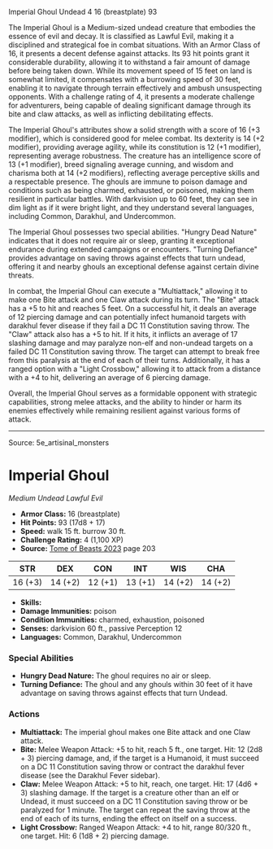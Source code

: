 <MonsterName/>Imperial Ghoul</MonsterName>
<CreatureType/>Undead</CreatureType>
<CR/>4</CR>
<AC/>16 (breastplate)</AC>
<HP/>93</HP>
<summary>The Imperial Ghoul is a Medium-sized undead creature that embodies the essence of evil and decay. It is classified as Lawful Evil, making it a disciplined and strategical foe in combat situations. With an Armor Class of 16, it presents a decent defense against attacks. Its 93 hit points grant it considerable durability, allowing it to withstand a fair amount of damage before being taken down. While its movement speed of 15 feet on land is somewhat limited, it compensates with a burrowing speed of 30 feet, enabling it to navigate through terrain effectively and ambush unsuspecting opponents. With a challenge rating of 4, it presents a moderate challenge for adventurers, being capable of dealing significant damage through its bite and claw attacks, as well as inflicting debilitating effects.</summary>

<detail>

The Imperial Ghoul's attributes show a solid strength with a score of 16 (+3 modifier), which is considered good for melee combat. Its dexterity is 14 (+2 modifier), providing average agility, while its constitution is 12 (+1 modifier), representing average robustness. The creature has an intelligence score of 13 (+1 modifier), breed signaling average cunning, and wisdom and charisma both at 14 (+2 modifiers), reflecting average perceptive skills and a respectable presence. The ghouls are immune to poison damage and conditions such as being charmed, exhausted, or poisoned, making them resilient in particular battles. With darkvision up to 60 feet, they can see in dim light as if it were bright light, and they understand several languages, including Common, Darakhul, and Undercommon.

The Imperial Ghoul possesses two special abilities. "Hungry Dead Nature" indicates that it does not require air or sleep, granting it exceptional endurance during extended campaigns or encounters. "Turning Defiance" provides advantage on saving throws against effects that turn undead, offering it and nearby ghouls an exceptional defense against certain divine threats.

In combat, the Imperial Ghoul can execute a "Multiattack," allowing it to make one Bite attack and one Claw attack during its turn. The "Bite" attack has a +5 to hit and reaches 5 feet. On a successful hit, it deals an average of 12 piercing damage and can potentially infect humanoid targets with darakhul fever disease if they fail a DC 11 Constitution saving throw. The "Claw" attack also has a +5 to hit. If it hits, it inflicts an average of 17 slashing damage and may paralyze non-elf and non-undead targets on a failed DC 11 Constitution saving throw. The target can attempt to break free from this paralysis at the end of each of their turns. Additionally, it has a ranged option with a "Light Crossbow," allowing it to attack from a distance with a +4 to hit, delivering an average of 6 piercing damage.

Overall, the Imperial Ghoul serves as a formidable opponent with strategic capabilities, strong melee attacks, and the ability to hinder or harm its enemies effectively while remaining resilient against various forms of attack.</detail>



---

Source: 5e_artisinal_monsters

# Imperial Ghoul

*Medium* *Undead* *Lawful Evil*

- **Armor Class:** 16 (breastplate)
- **Hit Points:** 93 (17d8 + 17)
- **Speed:** walk 15 ft. burrow 30 ft.
- **Challenge Rating:** 4 (1,100 XP)
- **Source:** [Tome of Beasts 2023](https://koboldpress.com/kpstore/product/tome-of-beasts-1-2023-edition/) page 203

| STR | DEX | CON | INT | WIS | CHA |
| --- | --- | --- | --- | --- | --- |
| 16 (+3) | 14 (+2) | 12 (+1) | 13 (+1) | 14 (+2) | 14 (+2) |

- **Skills:** 
- **Damage Immunities:** poison
- **Condition Immunities:** charmed, exhaustion, poisoned
- **Senses:** darkvision 60 ft., passive Perception 12
- **Languages:** Common, Darakhul, Undercommon

### Special Abilities

- **Hungry Dead Nature:** The ghoul requires no air or sleep.
- **Turning Defiance:** The ghoul and any ghouls within 30 feet of it have advantage on saving throws against effects that turn Undead.

### Actions

- **Multiattack:** The imperial ghoul makes one Bite attack and one Claw attack.
- **Bite:** Melee Weapon Attack: +5 to hit, reach 5 ft., one target. Hit: 12 (2d8 + 3) piercing damage, and, if the target is a Humanoid, it must succeed on a DC 11 Constitution saving throw or contract the darakhul fever disease (see the Darakhul Fever sidebar).
- **Claw:** Melee Weapon Attack: +5 to hit, reach, one target. Hit: 17 (4d6 + 3) slashing damage. If the target is a creature other than an elf or Undead, it must succeed on a DC 11 Constitution saving throw or be paralyzed for 1 minute. The target can repeat the saving throw at the end of each of its turns, ending the effect on itself on a success.
- **Light Crossbow:** Ranged Weapon Attack: +4 to hit, range 80/320 ft., one target. Hit: 6 (1d8 + 2) piercing damage.


